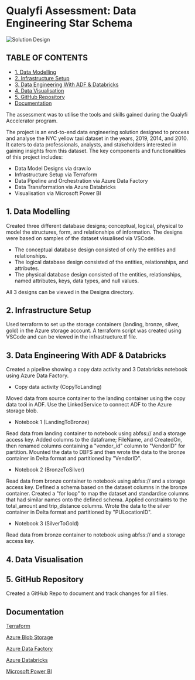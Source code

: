 # Qualyfi Assessment: Data Engineering Star Schema

![Solution Design](https://github.com/PhanaiPundisondQualyfi/QualyfiAssessment/assets/147846684/67f16abc-cc43-49c4-aee4-69c06986e736)

## TABLE OF CONTENTS
- [1. Data Modelling](#1-data-modelling)
- [2. Infrastructure Setup](#2-infrastructure-setup)
- [3. Data Engineering With ADF & Databricks](#3-data-engineering-with-adf--databricks)
- [4. Data Visualisation](#4-data-visualisation)
- [5. GitHub Repository](#5-github-repository)
- [Documentation](#documentation)

The assessment was to utilise the tools and skills gained during the Qualyfi Accelerator program.

The project is an end-to-end data engineering solution designed to process and analyse the NYC yellow taxi dataset in the years, 2019, 2014, and 2010. It caters to data professionals, analysts, and stakeholders interested in gaining insights from this dataset. The key components and functionalities of this project includes:
- Data Model Designs via draw.io
- Infrastructure Setup via Terraform
- Data Pipeline and Orchestration via Azure Data Factory
- Data Transformation via Azure Databricks
- Visualisation via Microsoft Power BI

## 1. Data Modelling

Created three different database designs; conceptual, logical, physical to model the structures, form, and relationships of information. The designs were based on samples of the dataset visualised via VSCode.
- The conceptual database design consisted of only the entities and relationships.
- The logical database design consisted of the entities, relationships, and attributes.
- The physical database design consisted of the entities, relationships, named attributes, keys, data types, and null values.

All 3 designs can be viewed in the Designs directory.

## 2. Infrastructure Setup
Used terraform to set up the storage containers (landing, bronze, silver, gold) in the Azure storage account. A terraform script was created using VSCode and can be viewed in the infrastructure.tf file.

## 3. Data Engineering With ADF & Databricks
Created a pipeline showing a copy data activity and 3 Databricks notebook using Azure Data Factory.
- Copy data activity (CopyToLanding)

Moved data from source container to the landing container using the copy data tool in ADF. Use the LinkedService to connect ADF to the Azure storage blob.
- Notebook 1 (LandingToBronze)

Read data from landing container to notebook using abfss:// and a storage access key. Added columns to the dataframe; FileName, and CreatedOn, then renamed columns containing a "vendor_id" column to "VendorID" for partition. Mounted the data to DBFS and then wrote the data to the bronze container in Delta format and partitioned by "VendorID".

- Notebook 2 (BronzeToSilver)

Read data from bronze container to notebook using abfss:// and a storage access key. Defined a schema based on the dataset columns in the bronze container. Created a "for loop" to map the dataset and standardise columns that had similar names onto the defined schema. Applied constraints to the total_amount and trip_distance columns. Wrote the data to the silver container in Delta format and partitioned by "PULocationID".

- Notebook 3 (SilverToGold)

Read data from bronze container to notebook using abfss:// and a storage access key.

## 4. Data Visualisation

## 5. GitHub Repository

Created a GitHub Repo to document and track changes for all files.

## Documentation

[Terraform](https://developer.hashicorp.com/terraform/docs)

[Azure Blob Storage](https://learn.microsoft.com/en-gb/azure/storage/blobs/)

[Azure Data Factory](https://learn.microsoft.com/en-us/azure/data-factory/)

[Azure Databricks](https://learn.microsoft.com/en-gb/azure/databricks/)

[Microsoft Power BI](https://learn.microsoft.com/en-us/power-bi/)



